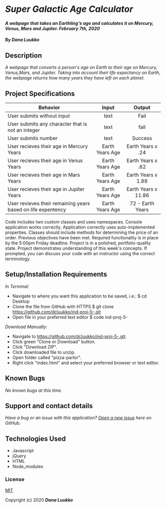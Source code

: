# _Super Galactic Age Calculator_

#### _A webpage that takes an Earthling's age and calculates it on Mercury, Venus, Mars and Jupiter. February 7th, 2020_

#### By _**Dana Luukko**_

## Description

_A webpage that converts a person's age on Earth to their age on Mercury, Venus,Mars, and Jupiter. Taking into account their life expectancy on Earth, the webpage returns how many years they have left on each planet._

## Project Specifications

|Behavior|Input|Output|
|---|:---:|:---:|
| User submits without input | text | Fail |
| User submits any character that is not an integer| text | fail |
| User submits number | text | Success |
| User recieves their age in Mercury Years | Earth Years Age | Earth Years x .24 |
| User recieves their age in Venus Years | Earth Years Age | Earth Years x .62 |
| User recieves their age in Mars Years | Earth Years Age | Earth Years x 1.88 |
| User recieves their age in Jupiter Years | Earth Years Age | Earth Years x 11.86 |
| User revieves their remaining years based on life expentency | Earth Years Age | 72 - Earth Years  |

Code includes two custom classes and uses namespaces.
Console application works correctly.
Application correctly uses auto-implemented properties.
Classes should include methods for determining the price of an order.
Previous objectives have been met.
Required functionality is in place by the 5:00pm Friday deadline.
Project is in a polished, portfolio-quality state.
Project demonstrates understanding of this week's concepts. If prompted, you can discuss your code with an instructor using the correct terminology.

## Setup/Installation Requirements

_In Terminal:_

* Navigate to where you want this application to be saved, i.e.:
$ cd Desktop
* Clone the file from GitHub with HTTPS
$ git clone https://github.com/dcluukko/ind-proj-5-.git
* Open file in your preferred text editor
$ code ind-proj-5-

_Download Manually:_

* Navigate to https://github.com/dcluukko/ind-proj-5-.git.
* Click green "Clone or Download" button.
* Click "Download ZIP".
* Click downloaded file to unzip.
* Open folder called "pizza-parlor".
* Right click "index.html" and select your preferred browser or text editor.

## Known Bugs

_No known bugs at this time._

## Support and contact details

_Have a bug or an issue with this application? [Open a new issue](https://github.com/dcluukko/ind-proj-5-/issues) here on GitHub._

## Technologies Used

* Javascript
* jQuery
* HTML 
* Node_modules

### License

[MIT](https://choosealicense.com/licenses/mit/)

Copyright (c) 2020 **_Dana Luukko_**